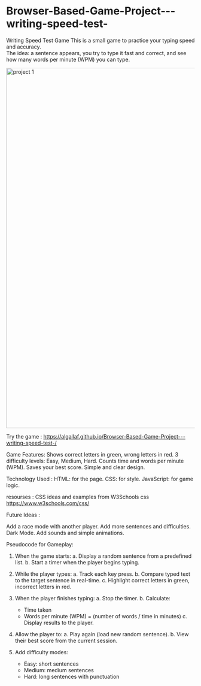 # Browser-Based-Game-Project---writing-speed-test-
Writing Speed Test Game
This is a small game to practice your typing speed and accuracy.  
The idea: a sentence appears, you try to type it fast and correct, and see how many words per minute (WPM) you can type.

<img width="1917" height="962" alt="project 1" src="https://github.com/user-attachments/assets/fe86725d-9e95-42ec-844e-4c6a9d47bd92" />

Try the game :
https://algallaf.github.io/Browser-Based-Game-Project---writing-speed-test-/

Game Features:
Shows correct letters in green, wrong letters in red.
3 difficulty levels: Easy, Medium, Hard.
Counts time and words per minute (WPM).
Saves your best score.
Simple and clear design.

Technology Used :
HTML: for the page.
CSS: for style.
JavaScript: for game logic.

resourses :
CSS ideas and examples from W3Schools css
https://www.w3schools.com/css/

Future Ideas :

Add a race mode with another player.
Add more sentences and difficulties.
Dark Mode.
Add sounds and simple animations.

Pseudocode for Gameplay:

1. When the game starts:
   a. Display a random sentence from a predefined list.
   b. Start a timer when the player begins typing.

2. While the player types:
   a. Track each key press.
   b. Compare typed text to the target sentence in real-time.
   c. Highlight correct letters in green, incorrect letters in red.

3. When the player finishes typing:
   a. Stop the timer.
   b. Calculate:
      - Time taken
      - Words per minute (WPM) = (number of words / time in minutes)
   c. Display results to the player.

4. Allow the player to:
   a. Play again (load new random sentence).
   b. View their best score from the current session.

5. Add difficulty modes:
   - Easy: short sentences
   - Medium: medium sentences
   - Hard: long sentences with punctuation
